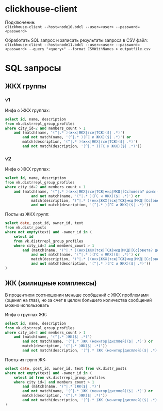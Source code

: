 # clickhouse-client
Подключение:<br>
`clickhouse-client --host=node10.bdcl --user=<user> --password=<password>`

Обработать SQL запрос и записать результаты запроса в CSV файл:<br>
`clickhouse-client --host=node11.bdcl --user=<user> --password=<password> --query "<query>" --format CSVWithNames > outputfile.csv`

# SQL запросы
## ЖКХ группы
### v1
Инфа о ЖКХ группах:
```SQL
select id, name, description
from vk.distrrepl_group_profiles
where city_id=2 and members_count > 1
    and (match(name, '(^|.* )(жкх|ЖКХ|тсж|ТСЖ)($| .*)')
        and not match(name, '(^|.* )(ГС и ЖКХ)($| .*)') or
        match(description, '(^|.* )(жкх|ЖКХ|тсж|ТСЖ)($| .*)')
        and not match(description, '(^|.* )(ГС и ЖКХ)($| .*)'))
```

### v2
Инфа о ЖКХ группах:
```SQL
select id, name, description
from vk.distrrepl_group_profiles
where city_id=2 and members_count > 1
    and (match(name, '(^|.* )(жкх|ЖКХ|тсж|ТСЖ|мкд|МКД|[Сс]овета? дома|([Сс]ообщество|[Тт]оварищество) (соседей|жильцов))($| .*)')
            and not match(name, '(^|.* )(ГС и ЖКХ)($| .*)') or
            match(description, '(^|.* )(жкх|ЖКХ|тсж|ТСЖ|мкд|МКД|[Сс]овета? дома|([Сс]ообщество|[Тт]оварищество) (соседей|жильцов))($| .*)')
            and not match(description, '(^|.* )(ГС и ЖКХ)($| .*)'))
```
        
Посты из ЖКХ групп:
```SQL
select date, post_id, owner_id, text
from vk.distr_posts
where not empty(text) and -owner_id in (
    select id
    from vk.distrrepl_group_profiles
    where city_id=2 and members_count > 1
        and (match(name, '(^|.* )(жкх|ЖКХ|тсж|ТСЖ|мкд|МКД|[Сс]овета? дома|([Сс]ообщество|[Тт]оварищество) (соседей|жильцов))($| .*)')
            and not match(name, '(^|.* )(ГС и ЖКХ)($| .*)') or
            match(description, '(^|.* )(жкх|ЖКХ|тсж|ТСЖ|мкд|МКД|[Сс]овета? дома|([Сс]ообщество|[Тт]оварищество) (соседей|жильцов))($| .*)')
            and not match(description, '(^|.* )(ГС и ЖКХ)($| .*)'))
)
```

## ЖК (жилищные комплексы)
В процентном соотношении меньше сообщений с ЖКХ проблемами (оценил на глаз), но за счет в целом большего количества сообщений можно использовать 

Инфа о группах ЖК:
```SQL
select id, name, description
from vk.distrrepl_group_profiles
where city_id=2 and members_count > 1
    and (match(name, '(^|.* )ЖК($| .*)') 
        and not match(name, '(^|.* )ЖК (монитор|дисплей)($| .*)') or
        match(description, '(^|.* )ЖК($| .*)'))
        and not match(description, '(^|.* )ЖК (монитор|дисплей)($| .*)')
```
        
Посты из групп ЖК:
```SQL
select date, post_id, owner_id, text from vk.distr_posts
where not empty(text) and -owner_id in (
    select id from vk.distrrepl_group_profiles
    where city_id=2 and members_count > 1
        and (match(name, '(^|.* )ЖК($| .*)') 
        and not match(name, '(^|.* )ЖК (монитор|дисплей)($| .*)') or
        match(description, '(^|.* )ЖК($| .*)'))
        and not match(description, '(^|.* )ЖК (монитор|дисплей)($| .*)')
)
```